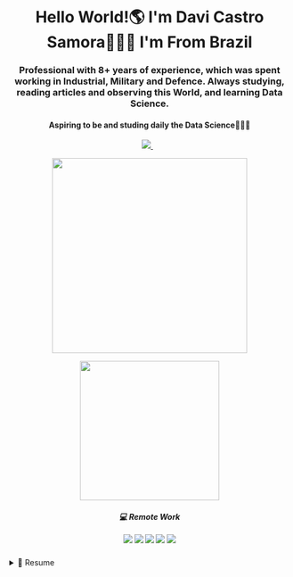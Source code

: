 <h1 align='center'>
 Hello World!🌎 I'm Davi Castro Samora🧑🏽‍💻 I'm From Brazil

</h1>

<h3 align= 'center'>
Professional with 8+ years of experience, which was spent working in Industrial, Military and Defence. Always studying, reading articles and observing this World, and learning Data Science.
</h3>

<h4 align= 'center'>
Aspiring to be and studing daily the Data Science👨🏽‍🔬
</h4>


<p align='center'>
<a href="https://www.linkedin.com/in/samoradc/">
    <img src="https://img.shields.io/badge/linkedin-%230077B5.svg?&style=for-the-badge&logo=linkedin&logoColor=white" />
 </a>&nbsp;&nbsp;
</p>

<p align='center'>
  <a href="#"><img src="https://github-readme-stats.vercel.app/api?username=SamoraDC&show_icons=true&count_private=true&theme=dark" width="350"></a>
</p>
<p align= 'center'>
<a href='#'><img src="https://github-readme-stats.vercel.app/api/top-langs/?username=SamoraDC" width="250"></a>
</p>
             
<h5 align='center'>
  💻 Remote Work<br/><br/>
  <img src="https://img.shields.io/badge/acer%20Aspire%205-83B81A?style=for-the-badge&logo=acer&logoColor=white" /> 
  <img src="https://img.shields.io/badge/Windows_11-0078d4?style=for-the-badge&logo=windows-11&logoColor=white" />
  <img src="https://img.shields.io/badge/Ryzen-7%205700U%20series%20-%230071C5.svg?&style=for-the-badge&logo=AMD&Color=white" />
  <img src="https://img.shields.io/badge/RAM-8GB-%230071C5.svg?&style=for-the-badge&logoColor=white" />
  <img src="https://img.shields.io/badge/Radeon-Graphics%20-%2376B900.svg?&style=for-the-badge&logo=AMD&logoColor=white" />
</h5>
<details>
<summary>📃 Resume</summary>

## Studies

### Internacional Trade🚢💵
📅2021-2023
#### University Estacio de Sa - Jacareí, Brazil

## Experience

### - Amazônia Azul Tecnologia de Defesa S.A⚛️☢️
📅Apr.2023 - Current
#### Technician in Defense Technology

### - Brazilian Navy🪖
📅Jan.2020 - Apr.2023
#### Specialized Military🔫🎖️

### - Ford Motor Company🚗
📅Jan.2015 - Jul.2019
#### Automotive Mechanic Assistent/Production Assembler🔧🔩




